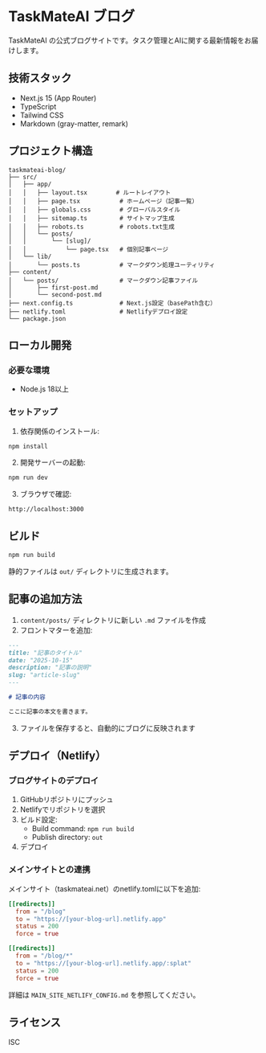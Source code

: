 # TaskMateAI ブログ

TaskMateAI の公式ブログサイトです。タスク管理とAIに関する最新情報をお届けします。

## 技術スタック

- Next.js 15 (App Router)
- TypeScript
- Tailwind CSS
- Markdown (gray-matter, remark)

## プロジェクト構造

```
taskmateai-blog/
├── src/
│   ├── app/
│   │   ├── layout.tsx        # ルートレイアウト
│   │   ├── page.tsx           # ホームページ（記事一覧）
│   │   ├── globals.css        # グローバルスタイル
│   │   ├── sitemap.ts         # サイトマップ生成
│   │   ├── robots.ts          # robots.txt生成
│   │   └── posts/
│   │       └── [slug]/
│   │           └── page.tsx   # 個別記事ページ
│   └── lib/
│       └── posts.ts           # マークダウン処理ユーティリティ
├── content/
│   └── posts/                 # マークダウン記事ファイル
│       ├── first-post.md
│       └── second-post.md
├── next.config.ts             # Next.js設定（basePath含む）
├── netlify.toml               # Netlifyデプロイ設定
└── package.json

```

## ローカル開発

### 必要な環境

- Node.js 18以上

### セットアップ

1. 依存関係のインストール:
```bash
npm install
```

2. 開発サーバーの起動:
```bash
npm run dev
```

3. ブラウザで確認:
```
http://localhost:3000
```

## ビルド

```bash
npm run build
```

静的ファイルは `out/` ディレクトリに生成されます。

## 記事の追加方法

1. `content/posts/` ディレクトリに新しい `.md` ファイルを作成
2. フロントマターを追加:

```markdown
---
title: "記事のタイトル"
date: "2025-10-15"
description: "記事の説明"
slug: "article-slug"
---

# 記事の内容

ここに記事の本文を書きます。
```

3. ファイルを保存すると、自動的にブログに反映されます

## デプロイ（Netlify）

### ブログサイトのデプロイ

1. GitHubリポジトリにプッシュ
2. Netlifyでリポジトリを選択
3. ビルド設定:
   - Build command: `npm run build`
   - Publish directory: `out`
4. デプロイ

### メインサイトとの連携

メインサイト（taskmateai.net）のnetlify.tomlに以下を追加:

```toml
[[redirects]]
  from = "/blog"
  to = "https://[your-blog-url].netlify.app"
  status = 200
  force = true

[[redirects]]
  from = "/blog/*"
  to = "https://[your-blog-url].netlify.app/:splat"
  status = 200
  force = true
```

詳細は `MAIN_SITE_NETLIFY_CONFIG.md` を参照してください。

## ライセンス

ISC
